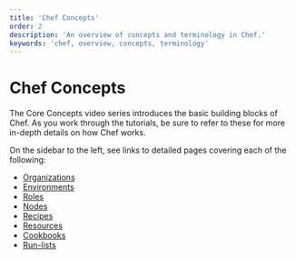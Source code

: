 ```yaml
---
title: 'Chef Concepts'
order: 2
description: 'An overview of concepts and terminology in Chef.'
keywords: 'chef, overview, concepts, terminology'
---
```


# Chef Concepts

The Core Concepts video series introduces the basic building blocks of Chef. As you work through the tutorials, be sure to refer to these for more in-depth details on how Chef works.

On the sidebar to the left, see links to detailed pages covering each of the following:

  * [Organizations](/concepts/organizations)
  * [Environments](/concepts/environments)
  * [Roles](/concepts/roles)
  * [Nodes](/concepts/nodes)
  * [Recipes](/concepts/recipes)
  * [Resources](/concepts/resources)
  * [Cookbooks](/concepts/cookbooks)
  * [Run-lists](/concepts/run-lists)
